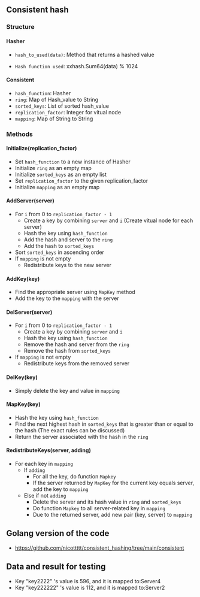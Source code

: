 ## Consistent hash

### Structure

#### Hasher
- `hash_to_used(data)`: Method that returns a hashed value

- `Hash function used`: 
xxhash.Sum64(data) % 1024


#### Consistent
- `hash_function`: Hasher
- `ring`: Map of Hash_value to String
- `sorted_keys`: List of sorted hash_value
- `replication_factor`: Integer for vitual node
- `mapping`: Map of String to String

### Methods

#### Initialize(replication_factor)
- Set `hash_function` to a new instance of Hasher
- Initialize `ring` as an empty map
- Initialize `sorted_keys` as an empty list
- Set `replication_factor` to the given replication_factor
- Initialize `mapping` as an empty map

#### AddServer(server)
- For `i` from 0 to `replication_factor - 1` 
  - Create a key by combining `server` and `i` (Create vitual node for each server)
  - Hash the key using `hash_function`
  - Add the hash and server to the `ring`
  - Add the hash to `sorted_keys`
- Sort `sorted_keys` in ascending order
- If `mapping` is not empty
  - Redistribute keys to the new server

#### AddKey(key)
- Find the appropriate server using `MapKey` method
- Add the key to the `mapping` with the server

#### DelServer(server)
- For `i` from 0 to `replication_factor - 1`
  - Create a key by combining `server` and `i`
  - Hash the key using `hash_function`
  - Remove the hash and server from the `ring`
  - Remove the hash from `sorted_keys`
- If `mapping` is not empty
  - Redistribute keys from the removed server

#### DelKey(key)
- Simply delete the key and value in `mapping`

#### MapKey(key)
- Hash the key using `hash_function`
- Find the next highest hash in `sorted_keys` that is greater than or equal to the hash (The exact rules can be discussed)
- Return the server associated with the hash in the `ring`

#### RedistributeKeys(server, adding)
- For each key in `mapping`
  - If `adding` 
    - For all the key, do function `Mapkey`
    - If the server returned by `MapKey` for the current key equals server, add the key to `mapping`
  - Else if not `adding` 
    - Delete the server and its hash value in `ring` and `sorted_keys`
    - Do function `Mapkey` to all server-related key in `mapping`
    - Due to the returned server, add new pair (key, server) to  `mapping`

## Golang version of the code
- https://github.com/nicottttt/consistent_hashing/tree/main/consistent

## Data and result for testing

- Key "key2222" 's value is 596, and it is mapped to:Server4
- Key "key222222" 's value is 112, and it is mapped to:Server2